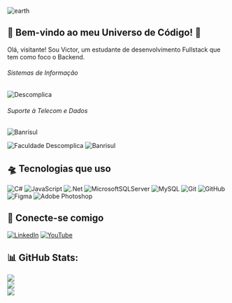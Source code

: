 ![earth](https://github.com/user-attachments/assets/395a9826-2def-4e78-a866-3e848c5452ed)

## 🚀 Bem-vindo ao meu Universo de Código! 🌌
<p> Olá, visitante! Sou Victor, um estudante de desenvolvimento Fullstack que tem como foco o Backend. </p>

###### Sistemas de Informação 
![Descomplica](https://img.shields.io/badge/Faculdade%20Descomplica-green)
###### Suporte à Telecom e Dados
![Banrisul](https://img.shields.io/badge/Banrisul-darkblue)

![Faculdade Descomplica](https://img.shields.io/badge/🎓_Sistemas_de_Informação-Faculdade_Descomplica-1bb373?style=flat)
![Banrisul](https://img.shields.io/badge/🏦_Suporte_à_Telecom_e_Dados-Banrisul-020f63?style=flat)

## 🛸 Tecnologias que uso
![C#](https://img.shields.io/badge/C%23-%23239120.svg?style=flat&logo=csharp&logoColor=white&color=purple) ![JavaScript](https://img.shields.io/badge/JavaScript-%23323330.svg?style=flat&logo=javascript&logoColor=%23F7DF1E) ![.Net](https://img.shields.io/badge/.NET-5C2D91?style=flat&logo=.net&logoColor=white) ![MicrosoftSQLServer](https://img.shields.io/badge/Microsoft%20SQL%20Server-CC2927?style=flat&logo=microsoft%20sql%20server&logoColor=white) ![MySQL](https://img.shields.io/badge/MySQL-4479A1.svg?style=flat&logo=mysql&logoColor=white)  ![Git](https://img.shields.io/badge/Git-%23F05033.svg?style=flat&logo=git&logoColor=white) ![GitHub](https://img.shields.io/badge/GitHub-%23121011.svg?style=flat&logo=github&logoColor=white) ![Figma](https://img.shields.io/badge/Figma-%23F24E1E.svg?style=flat&logo=figma&logoColor=white) ![Adobe Photoshop](https://img.shields.io/badge/Adobe%20PhotoShop-%2331A8FF.svg?style=flat&logo=adobe%20photoshop&logoColor=white) 

## 📡 Conecte-se comigo
[![LinkedIn](https://img.shields.io/badge/LinkedIn-%230077B5.svg?logo=linkedin&logoColor=white)](https://linkedin.com/in/victorsoares99/) 
[![YouTube](https://img.shields.io/badge/YouTube-%23FF0000.svg?logo=YouTube&logoColor=white)](https://youtube.com/@codismo) 

## 📊 GitHub Stats:
![](https://github-readme-stats.vercel.app/api?username=vsoares99&theme=shadow_blue&hide_border=true&include_all_commits=true&count_private=true)<br/>
![](https://github-readme-streak-stats.herokuapp.com/?user=vsoares99&theme=shadow_blue&hide_border=true)<br/>
![](https://github-readme-stats.vercel.app/api/top-langs/?username=vsoares99&theme=shadow_blue&hide_border=true&include_all_commits=true&count_private=true&layout=compact)
<!-- Proudly created with GPRM ( https://gprm.itsvg.in ) -->
